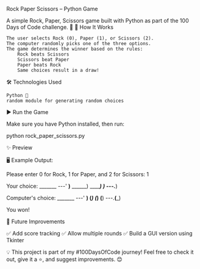Rock Paper Scissors – Python Game

A simple Rock, Paper, Scissors game built with Python as part of the 100 Days of Code challenge. 🎯
🚀 How It Works

    The user selects Rock (0), Paper (1), or Scissors (2).
    The computer randomly picks one of the three options.
    The game determines the winner based on the rules:
        Rock beats Scissors
        Scissors beat Paper
        Paper beats Rock
        Same choices result in a draw!

🛠 Technologies Used

    Python 🐍
    random module for generating random choices

▶ Run the Game

Make sure you have Python installed, then run:

python rock_paper_scissors.py

✨ Preview

🖥️ Example Output:

Please enter 0 for Rock, 1 for Paper, and 2 for Scissors: 1

Your choice:
    _______
---'   ____)____
          ______)
          _______)
         _______)
---.__________)

Computer's choice:
    _______
---'   ____)
      (_____)
      (_____)
      (____)
---.__(___)

You won!

📌 Future Improvements

✅ Add score tracking
✅ Allow multiple rounds
✅ Build a GUI version using Tkinter

💡 This project is part of my #100DaysOfCode journey! Feel free to check it out, give it a ⭐, and suggest improvements. 😊
